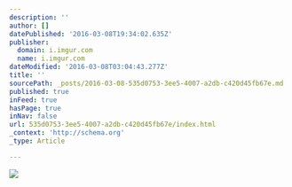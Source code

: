 ```yaml
---
description: ''
author: []
datePublished: '2016-03-08T19:34:02.635Z'
publisher:
  domain: i.imgur.com
  name: i.imgur.com
dateModified: '2016-03-08T03:04:43.277Z'
title: ''
sourcePath: _posts/2016-03-08-535d0753-3ee5-4007-a2db-c420d45fb67e.md
published: true
inFeed: true
hasPage: true
inNav: false
url: 535d0753-3ee5-4007-a2db-c420d45fb67e/index.html
_context: 'http://schema.org'
_type: Article

---
```

![](http://i.imgur.com/KkqFhJG.gif)